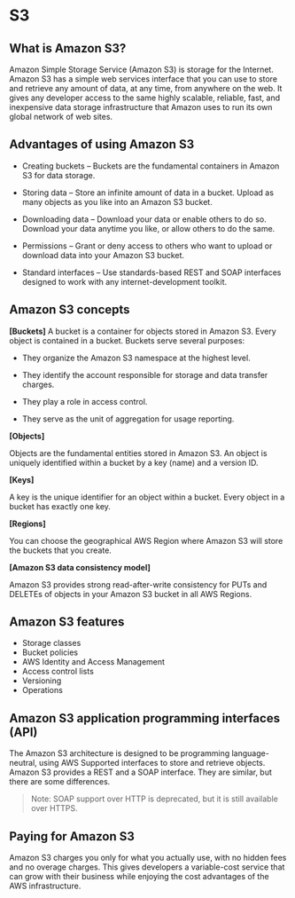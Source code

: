 # S3

## What is Amazon S3?

Amazon Simple Storage Service (Amazon S3) is storage for the Internet. Amazon S3 has a simple web services interface that you can use to store and retrieve any amount of data, at any time, from anywhere on the web. It gives any developer access to the same highly scalable, reliable, fast, and inexpensive data storage infrastructure that Amazon uses to run its own global network of web sites.

## Advantages of using Amazon S3

- Creating buckets – Buckets are the fundamental containers in Amazon S3 for data storage.

- Storing data – Store an infinite amount of data in a bucket. Upload as many objects as you like into an Amazon S3 bucket.

- Downloading data – Download your data or enable others to do so. Download your data anytime you like, or allow others to do the same.

- Permissions – Grant or deny access to others who want to upload or download data into your Amazon S3 bucket.

- Standard interfaces – Use standards-based REST and SOAP interfaces designed to work with any internet-development toolkit.

## Amazon S3 concepts

**[Buckets]**
A bucket is a container for objects stored in Amazon S3. Every object is contained in a bucket. Buckets serve several purposes:

- They organize the Amazon S3 namespace at the highest level.

- They identify the account responsible for storage and data transfer charges.

- They play a role in access control.

- They serve as the unit of aggregation for usage reporting.

**[Objects]**

Objects are the fundamental entities stored in Amazon S3. An object is uniquely identified within a bucket by a key (name) and a version ID.

**[Keys]**

A key is the unique identifier for an object within a bucket. Every object in a bucket has exactly one key.

**[Regions]**

You can choose the geographical AWS Region where Amazon S3 will store the buckets that you create.

**[Amazon S3 data consistency model]**

Amazon S3 provides strong read-after-write consistency for PUTs and DELETEs of objects in your Amazon S3 bucket in all AWS Regions.

## Amazon S3 features

- Storage classes
- Bucket policies
- AWS Identity and Access Management
- Access control lists
- Versioning
- Operations

## Amazon S3 application programming interfaces (API)

The Amazon S3 architecture is designed to be programming language-neutral, using AWS Supported interfaces to store and retrieve objects. Amazon S3 provides a REST and a SOAP interface. They are similar, but there are some differences.

> Note: SOAP support over HTTP is deprecated, but it is still available over HTTPS.

## Paying for Amazon S3

Amazon S3 charges you only for what you actually use, with no hidden fees and no overage charges. This gives developers a variable-cost service that can grow with their business while enjoying the cost advantages of the AWS infrastructure.
